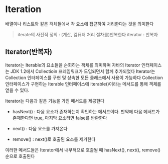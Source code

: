 # Iteration
배열이나 리스트와 같은 객체들에서 각 요소에 접근하여 처리한다는 것을 의미한다

> iterate의 사전적 정의 : (계산, 컴퓨터 처리 절차를)반복한다
> iterator : 반복자

## Iterator(반복자)
Iterator는 Iterable의 요소들을 순회하는 객체를 의미하며 자바의 Iterator 인터페이스는 JDK 1.2에서 Collectioin 프레임워크가 도입되면서 함께 추가되었다
Iterator는 Collection 인터페이스를 구현 및 상속한 모든 클래스에서 사용이 가능하다 Collection 인터페이스가 구현하는 Iterable 인터페이스에 iterable()이라는 메서드를 통해 객체를 얻을 수 있다.

Iterator는 다음과 같은 기능을 가진 메서드를 제공한다

* hasNext() : 다음 요소가 존재하는지 확인하는 메서드이다. 만약에 다음 메서드가 존재한다면 true, 마지막 요소라면 false를 반환한다

* next() : 다음 요소를 가져온다

* remove() : next()로 호출된 요소를 제거한다

이러한 메서드들은 Iterator에서 내부적으로 호출될 때 hasNext(), next(), remove()순으로 호출된다